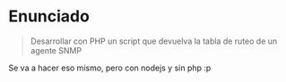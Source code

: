 Enunciado
=========

> Desarrollar con PHP un script que devuelva la tabla de ruteo de un agente SNMP

Se va a hacer eso mismo, pero con nodejs y sin php :p
